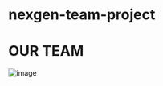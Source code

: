 # nexgen-team-project

# OUR TEAM

![image](https://github.com/user-attachments/assets/11b54354-24ca-4a03-9c47-0a0ded97e4be)

